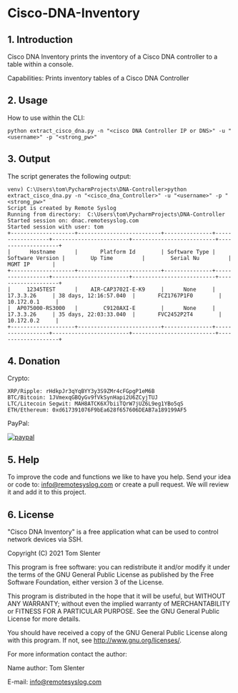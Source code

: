 # **Cisco-DNA-Inventory**

## 1. Introduction
Cisco DNA Inventory prints the inventory of a Cisco DNA controller to a table within a console.

Capabilities: Prints inventory tables of a Cisco DNA Controller

## 2. Usage
How to use within the CLI:
```
python extract_cisco_dna.py -n "<cisco DNA Controller IP or DNS>" -u "<username>" -p "<strong_pw>"
```

## 3. Output
The script generates the following output:
```
venv) C:\Users\tom\PycharmProjects\DNA-Controller>python extract_cisco_dna.py -n "<cisco_dna_Controller>" -u "<username>" -p "<strong_pw>"
Script is created by Remote Syslog
Running from directory:  C:\Users\tom\PycharmProjects\DNA-Controller
Started session on: dnac.remotesyslog.com
Started session with user: tom
+--------------------+--------------------------+---------------+------------------+------------------------+--------------------------+--------------------+
|      Hostname      |       Platform Id        | Software Type | Software Version |        Up Time         |        Serial Nu         |      MGMT IP       |
+--------------------+--------------------------+---------------+------------------+------------------------+--------------------------+--------------------+
|     12345TEST      |    AIR-CAP3702I-E-K9     |      None     |    17.3.3.26     | 38 days, 12:16:57.040  |       FCZ1767P1F0        |     10.172.0.1     |
|  AP075000-RS3000   |        C9120AXI-E        |      None     |    17.3.3.26     | 35 days, 22:03:33.040  |       FVC2452P2T4        |     10.172.0.2     |
+--------------------+--------------------------+---------------+------------------+------------------------+--------------------------+--------------------+
```

## 4. Donation

Crypto:

```
XRP/Ripple: rHdkpJr3qYqBYY3y3S9ZMr4cFGpgP1eM6B
BTC/Bitcoin: 1JVmexqGBQyGv9fVkSynHapi2U6ZCyjTUJ
LTC/Litecoin Segwit: MAH8ATCK6X7biiTQrW7jUZ6L9eg1YBo5qS
ETH/Ethereum: 0xd617391076F9bEa628f657606DEAB7a189199AF5
```
PayPal:

[![paypal](https://www.paypalobjects.com/en_US/NL/i/btn/btn_donateCC_LG.gif)](https://www.paypal.com/cgi-bin/webscr?cmd=_donations&business=KQKRPDQYHYR7W&currency_code=EUR&source=url)

## 5. Help

To improve the code and functions we like to have you help. Send your idea or code to: info@remotesyslog.com or create a pull request. We will review it and add it to this project.

## 6. License
"Cisco DNA Inventory" is a free application what can be used to control network devices via SSH.

Copyright (C) 2021 Tom Slenter

This program is free software: you can redistribute it and/or modify it under the terms of the GNU General Public License as published by the Free Software Foundation, either version 3 of the License.

This program is distributed in the hope that it will be useful, but WITHOUT ANY WARRANTY; without even the implied warranty of MERCHANTABILITY or FITNESS FOR A PARTICULAR PURPOSE. See the GNU General Public License for more details.

You should have received a copy of the GNU General Public License along with this program. If not, see http://www.gnu.org/licenses/.

For more information contact the author:

Name author: Tom Slenter

E-mail: info@remotesyslog.com

